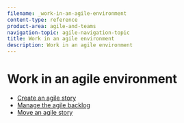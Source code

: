 ```yaml
---
filename: _work-in-an-agile-environment
content-type: reference
product-area: agile-and-teams
navigation-topic: agile-navigation-topic
title: Work in an agile environment
description: Work in an agile environment
---
```


# Work in an agile environment

* [Create an agile story](../../agile/work-in-an-agile-environment/create-an-agile-story.md) 
* [Manage the agile backlog](../../agile/work-in-an-agile-environment/manage-the-agile-backlog.md) 
* [Move an agile story](../../agile/work-in-an-agile-environment/move-an-agile-story.md)

